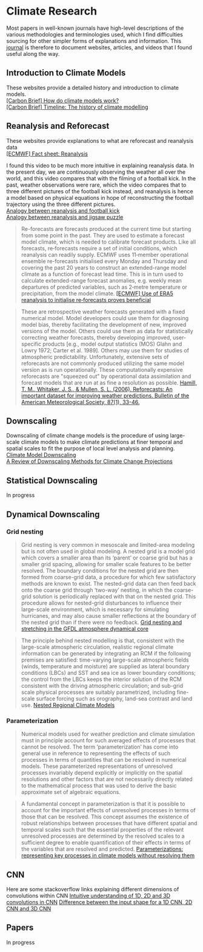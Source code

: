 # Climate Research

Most papers in well-known journals have high-level descriptions of the various methodologies and terminologies used, which I find difficulties sourcing for other simpler forms of explanations and information. This [journal](https://jackshiwl.github.io/jackswl/) is therefore to document websites, articles, and videos that I found useful along the way. 

## Introduction to Climate Models 
These websites provide a detailed history and introduction to climate models. <br />
[[Carbon Brief] How do climate models work?](https://www.carbonbrief.org/qa-how-do-climate-models-work/) <br />
[[Carbon Brief] Timeline: The history of climate modelling](https://www.carbonbrief.org/timeline-history-climate-modelling/) <br /> 



## Reanalysis and Reforecast
These websites provide explanations to what are reforecast and reanalysis data <br />
[[ECMWF] Fact sheet: Reanalysis](https://www.ecmwf.int/en/about/media-centre/focus/2020/fact-sheet-reanalysis#:~:text=Reanalysis%20combines%20past%20short%2Drange,system%20as%20their%20starting%20point.) <br />

I found this video to be much more intuitive in explaining reanalysis data. In the present day, we are continuously observing the weather all over the world, and this video compares that with the filming of a football kick. In the past, weather observations were rare, which the video compares that to three different pictures of the football kick instead, and reanalysis is hence a model based on physical equations in hope of reconstructing the football trajectory using the three different pictures. <br />
[Analogy between reanalysis and football kick](https://www.youtube.com/watch?v=7Vcm7WSpPAg) <br />
[Analogy between reanalysis and jigsaw puzzle](https://www.youtube.com/watch?v=FAGobvUGl24)

> Re-forecasts are forecasts produced at the current time but starting from some point in the past. They are used to estimate a forecast model climate, which is needed to calibrate forecast products. Like all forecasts, re‑forecasts require a set of initial conditions, which reanalysis can readily supply. ECMWF uses 11‑member operational ensemble re-forecasts initialised every Monday and Thursday and covering the past 20 years to construct an extended-range model climate as a function of forecast lead time. This is in turn used to calculate extended-range forecast anomalies, e.g. weekly mean departures of predicted variables, such as 2‑metre temperature or precipitation, from the model climate. [[ECMWF] Use of ERA5 reanalysis to initialise re‑forecasts proves beneficial](https://www.ecmwf.int/en/newsletter/161/meteorology/use-era5-reanalysis-initialise-re-forecasts-proves-beneficial)

> These are retrospective weather forecasts generated with a fixed numerical model. Model developers
could use them for diagnosing model bias, thereby facilitating the development of new, improved versions of the model. Others could use them as data for statistically correcting weather forecasts, thereby developing improved, user-specific products [e.g., model output statistics (MOS) Glahn and Lowry 1972; Carter et al. 1989]. Others may use them for studies of atmospheric predictability. Unfortunately, extensive sets of reforecasts are not commonly produced utilizing the same model version as is run operationally. These computationally expensive reforecasts are "squeezed out" by operational data assimilation and forecast models that are run at as fine a resolution as possible. [Hamill, T. M., Whitaker, J. S., & Mullen, S. L. (2006). Reforecasts: An important dataset for improving weather predictions. Bulletin of the American Meteorological Society, 87(1), 33-46.](https://journals.ametsoc.org/view/journals/bams/87/1/bams-87-1-33.xml)


## Downscaling
Downscaling of climate change models is the procedure of using large-scale climate models to make climate predictions at finer temporal and spatial scales to fit the purpose of local level analysis and planning. <br />
[Climate Model Downscaling](https://www.gfdl.noaa.gov/climate-model-downscaling/) <br />
[A Review of Downscaling Methods for Climate Change Projections](http://www.ciesin.org/documents/Downscaling_CLEARED_000.pdf)

## Statistical Downscaling
In progress

## Dynamical Downscaling
### Grid nesting
> Grid nesting is very common in mesoscale and limited-area modeling but is not often used in global modeling. A nested grid is a model grid which covers a smaller area than its ‘parent’ or coarse grid but has a smaller grid spacing, allowing for smaller scale features to be better resolved. The boundary conditions for the nested grid are then formed from coarse-grid data, a procedure for which few satisfactory methods are known to exist. The nested-grid data can then feed back onto the coarse grid through ‘two-way’ nesting, in which the coarse-grid solution is periodically replaced with that on the nested grid. This procedure allows for nested-grid disturbances to influence their large-scale environment, which is necessary for simulating hurricanes, and may also cause smaller reflections at the boundary of the nested grid than if there were no feedback. [Grid nesting and stretching in the GFDL atmosphere dynamical core](https://www.gfdl.noaa.gov/lucas-harris-nesting/)

> The principle behind nested modelling is that, consistent with the large-scale atmospheric circulation, realistic regional climate information can be generated by integrating an RCM if the following premises are satisfied: time-varying large-scale atmospheric fields (winds, temperature and moisture) are supplied as lateral boundary conditions (LBCs) and SST and sea ice as lower boundary conditions; the control from the LBCs keeps the interior solution of the RCM consistent with the driving atmospheric circulation; and sub-grid scale physical processes are suitably parametrized, including fine-scale surface forcing such as orography, land-sea contrast and land use. [Nested Regional Climate Models](https://archive.ipcc.ch/publications_and_data/ar4/wg1/en/ch11s11-10-1-2.html)

### Parameterization
> Numerical models used for weather prediction and climate simulation must in principle account for such averaged effects of processes that cannot be resolved. The term ‘parameterization’ has come into general use in reference to representing the effects of such processes in terms of quantities that can be resolved in numerical models. These parameterized representations of unresolved processes invariably depend explicitly or implicitly on the spatial resolutions and other factors that are not necessarily directly related to the mathematical process that was used to derive the basic approximate set of algebraic equations. <br />

> A fundamental concept in parameterization is that it is possible to account for the important effects of unresolved processes in terms of those that can be resolved. This concept assumes the existence of robust relationships between processes that have different spatial and temporal scales such that the essential properties of the relevant unresolved processes are determined by the resolved scales to a sufficient degree to enable quantification of their effects in terms of the variables that are resolved and predicted. [Parameterizations: representing key processes in climate models without resolving them](https://onlinelibrary.wiley.com/doi/pdf/10.1002/wcc.122)

## CNN
Here are some stackoverflow links explaining different dimensions of convolutions within CNN
[Intuitive understanding of 1D, 2D and 3D convolutions in CNN](https://stackoverflow.com/questions/42883547/intuitive-understanding-of-1d-2d-and-3d-convolutions-in-convolutional-neural-n/44628011#44628011)
[Difference between the input shape for a 1D CNN, 2D CNN and 3D CNN](https://stackoverflow.com/questions/66220774/difference-between-the-input-shape-for-a-1d-cnn-2d-cnn-and-3d-cnn)

## Papers
In progress
